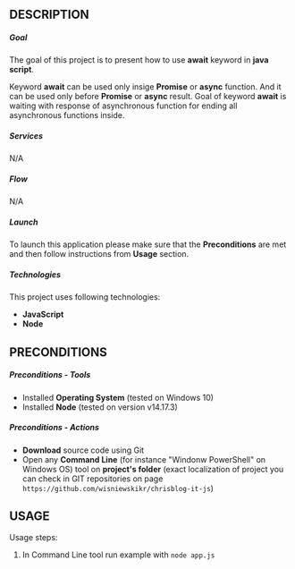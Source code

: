 DESCRIPTION
-----------

##### Goal
The goal of this project is to present how to use **await** keyword in **java script**.

Keyword **await** can be used only insige **Promise** or **async** function. And it can be used only before **Promise** or **async** result. Goal of keyword **await** is waiting with response of asynchronous function for ending all asynchronous functions inside.

##### Services
N/A

##### Flow
N/A 

##### Launch
To launch this application please make sure that the **Preconditions** are met and then follow instructions from **Usage** section.

##### Technologies
This project uses following technologies:
* **JavaScript**
* **Node**


PRECONDITIONS
-------------

##### Preconditions - Tools
* Installed **Operating System** (tested on Windows 10)
* Installed **Node** (tested on version v14.17.3)

##### Preconditions - Actions
* **Download** source code using Git 
* Open any **Command Line** (for instance "Windonw PowerShell" on Windows OS) tool on **project's folder** (exact localization of project you can check in GIT repositories on page `https://github.com/wisniewskikr/chrisblog-it-js`)


USAGE
-----

Usage steps:
1. In Command Line tool run example with `node app.js`